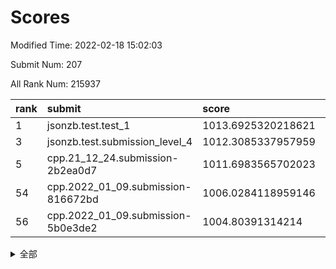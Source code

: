 # Scores

Modified Time: 2022-02-18 15:02:03

Submit Num: 207

All Rank Num: 215937

| rank |               submit               |       score        |       sigma        | pk_num |
| :--- | :--------------------------------- | :----------------- | :----------------- | :----- |
| 1    | jsonzb.test.test_1                 | 1013.6925320218621 | 0.8091953436247143 | 4170   |
| 3    | jsonzb.test.submission_level_4     | 1012.3085337957959 | 0.8157251728259706 | 4174   |
| 5    | cpp.21_12_24.submission-2b2ea0d7   | 1011.6983565702023 | 0.7744783350390367 | 4171   |
| 54   | cpp.2022_01_09.submission-816672bd | 1006.0284118959146 | 0.7227181454419822 | 4171   |
| 56   | cpp.2022_01_09.submission-5b0e3de2 | 1004.80391314214   | 0.7227383813590537 | 4171   |


<details>
<summary>全部</summary>

| rank |                 submit                 |       score        |       sigma        | pk_num |
| :--- | :------------------------------------- | :----------------- | :----------------- | :----- |
| 1    | jsonzb.test.test_1                     | 1013.6925320218621 | 0.8091953436247143 | 4170   |
| 2    | gobigger.level_3.submission_level_3_6  | 1012.3762628557885 | 0.778969237919978  | 4170   |
| 3    | jsonzb.test.submission_level_4         | 1012.3085337957959 | 0.8157251728259706 | 4174   |
| 4    | gobigger.level_3.submission_level_3_24 | 1011.800683370095  | 0.7615111038407973 | 4167   |
| 5    | cpp.21_12_24.submission-2b2ea0d7       | 1011.6983565702023 | 0.7744783350390367 | 4171   |
| 6    | gobigger.level_3.submission_level_3_23 | 1011.5731877186694 | 0.7671536152611987 | 4167   |
| 7    | gobigger.level_3.submission_level_3_13 | 1011.5104648845509 | 0.8000186383011088 | 4169   |
| 8    | gobigger.level_3.submission_level_3_30 | 1011.4513935894613 | 0.7621283267642769 | 4173   |
| 9    | gobigger.level_3.submission_level_3_32 | 1011.3598842827664 | 0.7549848283997322 | 4170   |
| 10   | gobigger.level_3.submission_level_3_2  | 1011.0692957192458 | 0.762211379921074  | 4173   |
| 11   | gobigger.level_3.submission_level_3_4  | 1010.984718969464  | 0.7773561587685143 | 4175   |
| 12   | gobigger.level_3.submission_level_3_41 | 1010.9275983515629 | 0.7884780665926404 | 4177   |
| 13   | gobigger.level_3.submission_level_3_49 | 1010.9057785041564 | 0.7567659390673442 | 4171   |
| 14   | gobigger.level_3.submission_level_3_48 | 1010.903841838252  | 0.7885587059741994 | 4171   |
| 15   | gobigger.level_3.submission_level_3_38 | 1010.8915566203291 | 0.7744021534516216 | 4177   |
| 16   | gobigger.level_3.submission_level_3_10 | 1010.75034378989   | 0.7837902691169356 | 4176   |
| 17   | gobigger.level_3.submission_level_3_33 | 1010.7475293036731 | 0.7615596027687905 | 4167   |
| 18   | gobigger.level_3.submission_level_3_42 | 1010.6962644305571 | 0.7596899492222063 | 4174   |
| 19   | gobigger.level_3.submission_level_3_15 | 1010.6751982948083 | 0.785012605616751  | 4168   |
| 20   | gobigger.level_3.submission_level_3_11 | 1010.6437242007314 | 0.765550908871448  | 4171   |
| 21   | gobigger.level_3.submission_level_3_20 | 1010.6340034592179 | 0.7637522593302877 | 4172   |
| 22   | gobigger.level_3.submission_level_3_27 | 1010.567787464918  | 0.7715184956370331 | 4169   |
| 23   | gobigger.level_3.submission_level_3_29 | 1010.5627917741188 | 0.7584581231753328 | 4177   |
| 24   | gobigger.level_3.submission_level_3_14 | 1010.555324474279  | 0.7488209068432603 | 4175   |
| 25   | gobigger.level_3.submission_level_3_25 | 1010.4823388967335 | 0.7573210938927185 | 4172   |
| 26   | gobigger.level_3.submission_level_3_39 | 1010.4518003423498 | 0.7736300718007779 | 4169   |
| 27   | gobigger.level_3.submission_level_3_8  | 1010.2797716039812 | 0.7550398959738357 | 4174   |
| 28   | gobigger.level_3.submission_level_3_44 | 1010.2535755849796 | 0.7665401294326807 | 4178   |
| 29   | gobigger.level_3.submission_level_3_28 | 1010.2413632155534 | 0.7750097114308679 | 4173   |
| 30   | gobigger.level_3.submission_level_3_16 | 1010.2306042807056 | 0.7501639529422703 | 4175   |
| 31   | gobigger.level_3.submission_level_3_34 | 1010.2272522051962 | 0.7802444672429637 | 4173   |
| 32   | gobigger.level_3.submission_level_3_40 | 1010.163629995408  | 0.7815829070792172 | 4175   |
| 33   | gobigger.level_3.submission_level_3_0  | 1010.1611905944986 | 0.7719834544580659 | 4178   |
| 34   | gobigger.level_3.submission_level_3_37 | 1010.1605910321991 | 0.7651657470576817 | 4170   |
| 35   | gobigger.level_3.submission_level_3_36 | 1009.9922448598866 | 0.7542908802619721 | 4172   |
| 36   | gobigger.level_3.submission_level_3_21 | 1009.9354169022535 | 0.7535033170826733 | 4170   |
| 37   | gobigger.level_3.submission_level_3_7  | 1009.9047965374866 | 0.7702657231631171 | 4172   |
| 38   | gobigger.level_3.submission_level_3_1  | 1009.865139917748  | 0.7613277436559029 | 4172   |
| 39   | gobigger.level_3.submission_level_3_47 | 1009.8626045954852 | 0.7568950703283543 | 4173   |
| 40   | gobigger.level_3.submission_level_3_22 | 1009.8367688572338 | 0.746569041277255  | 4172   |
| 41   | gobigger.level_3.submission_level_3_43 | 1009.7894106087142 | 0.7521477843731698 | 4170   |
| 42   | gobigger.level_3.submission_level_3_19 | 1009.785433448539  | 0.7522988387590885 | 4171   |
| 43   | gobigger.level_3.submission_level_3_31 | 1009.6895663619177 | 0.7820311170031554 | 4174   |
| 44   | gobigger.level_3.submission_level_3_3  | 1009.5646476581226 | 0.7602589026208759 | 4173   |
| 45   | gobigger.level_3.submission_level_3_12 | 1009.4822248432125 | 0.7454182565272575 | 4173   |
| 46   | gobigger.level_3.submission_level_3_5  | 1009.4175050276053 | 0.742895832373619  | 4173   |
| 47   | gobigger.level_3.submission_level_3_35 | 1009.1758991185592 | 0.748401459121247  | 4172   |
| 48   | gobigger.level_3.submission_level_3_17 | 1008.9867065169107 | 0.7422970213823673 | 4170   |
| 49   | gobigger.level_3.submission_level_3_9  | 1008.7057132939585 | 0.7473263048107263 | 4176   |
| 50   | gobigger.level_3.submission_level_3_45 | 1008.2303581092523 | 0.7571261791402112 | 4175   |
| 51   | gobigger.level_3.submission_level_3_46 | 1008.2088711976492 | 0.7449444470659601 | 4169   |
| 52   | gobigger.level_3.submission_level_3_26 | 1008.1376195032336 | 0.7594425853325559 | 4172   |
| 53   | gobigger.level_3.submission_level_3_18 | 1007.7983040469433 | 0.7406046256618186 | 4172   |
| 54   | cpp.2022_01_09.submission-816672bd     | 1006.0284118959146 | 0.7227181454419822 | 4171   |
| 55   | gobigger.level_1.submission_level_1_29 | 1004.9382360758397 | 0.7230792396988337 | 4172   |
| 56   | cpp.2022_01_09.submission-5b0e3de2     | 1004.80391314214   | 0.7227383813590537 | 4171   |
| 57   | gobigger.level_1.submission_level_1_28 | 1004.7294827646399 | 0.7207534432052641 | 4178   |
| 58   | gobigger.level_1.submission_level_1_33 | 1004.5630795645807 | 0.7373345541936118 | 4166   |
| 59   | gobigger.level_1.submission_level_1_49 | 1004.4924664406809 | 0.7288836253562019 | 4176   |
| 60   | gobigger.level_1.submission_level_1_40 | 1004.4613398829626 | 0.7281358598826367 | 4177   |
| 61   | gobigger.level_1.submission_level_1_32 | 1004.4429254377533 | 0.7208775197035449 | 4174   |
| 62   | gobigger.level_1.submission_level_1_11 | 1004.3598358757012 | 0.7228798845251952 | 4169   |
| 63   | gobigger.level_1.submission_level_1_35 | 1004.1364583671987 | 0.7214654025951023 | 4174   |
| 64   | gobigger.level_1.submission_level_1_21 | 1004.017497013962  | 0.7160961507511344 | 4165   |
| 65   | gobigger.level_1.submission_level_1_20 | 1003.9967935788433 | 0.7128959918675124 | 4173   |
| 66   | gobigger.level_1.submission_level_1_43 | 1003.9725730502635 | 0.7184499279125922 | 4179   |
| 67   | gobigger.level_1.submission_level_1_27 | 1003.9204158720897 | 0.7240331015808494 | 4170   |
| 68   | gobigger.level_1.submission_level_1_5  | 1003.8690160049499 | 0.7158879917132729 | 4172   |
| 69   | gobigger.level_1.submission_level_1_13 | 1003.8600446914584 | 0.7322947193148458 | 4177   |
| 70   | gobigger.level_1.submission_level_1_10 | 1003.8499255702294 | 0.7309335957644014 | 4174   |
| 71   | gobigger.level_1.submission_level_1_8  | 1003.763458764662  | 0.7230504116998996 | 4174   |
| 72   | gobigger.level_1.submission_level_1_45 | 1003.7549893477607 | 0.7198790762004054 | 4176   |
| 73   | gobigger.level_1.submission_level_1_6  | 1003.717265986913  | 0.7175109714862168 | 4171   |
| 74   | gobigger.level_1.submission_level_1_1  | 1003.6909904677251 | 0.7354169918748067 | 4171   |
| 75   | gobigger.level_1.submission_level_1_18 | 1003.6213192778961 | 0.7235604083816224 | 4175   |
| 76   | gobigger.level_1.submission_level_1_12 | 1003.5338718282133 | 0.7295670553382939 | 4175   |
| 77   | gobigger.level_1.submission_level_1_26 | 1003.5289451144755 | 0.7165350582663478 | 4172   |
| 78   | gobigger.level_1.submission_level_1_30 | 1003.4394540840057 | 0.7363077467484699 | 4173   |
| 79   | gobigger.level_1.submission_level_1_31 | 1003.4278554350345 | 0.7169447054096008 | 4172   |
| 80   | gobigger.level_1.submission_level_1_16 | 1003.4246470310113 | 0.7210230431725935 | 4178   |
| 81   | gobigger.level_1.submission_level_1_22 | 1003.2976055829736 | 0.7199201612771141 | 4175   |
| 82   | gobigger.level_1.submission_level_1_15 | 1003.2913830135467 | 0.7069903998814406 | 4175   |
| 83   | gobigger.level_1.submission_level_1_36 | 1003.2634667677354 | 0.7109492636742951 | 4173   |
| 84   | gobigger.level_1.submission_level_1_2  | 1003.1292767513464 | 0.7193498657577247 | 4172   |
| 85   | gobigger.level_1.submission_level_1_37 | 1003.0975119791424 | 0.7101269482545741 | 4174   |
| 86   | gobigger.level_1.submission_level_1_46 | 1003.0656959494066 | 0.7156906877160508 | 4174   |
| 87   | gobigger.level_1.submission_level_1_14 | 1002.9771584675943 | 0.7219977065471412 | 4175   |
| 88   | gobigger.level_1.submission_level_1_39 | 1002.9701121097314 | 0.7249584613892349 | 4169   |
| 89   | gobigger.level_1.submission_level_1_7  | 1002.9489935850281 | 0.7219523035445221 | 4175   |
| 90   | gobigger.level_1.submission_level_1_24 | 1002.9071463273549 | 0.7156402369450523 | 4168   |
| 91   | gobigger.level_1.submission_level_1_23 | 1002.854048396757  | 0.7142812765920504 | 4174   |
| 92   | gobigger.level_1.submission_level_1_47 | 1002.7879136407909 | 0.7195798300331404 | 4174   |
| 93   | gobigger.level_1.submission_level_1_44 | 1002.7739823103345 | 0.7131513535237863 | 4176   |
| 94   | gobigger.level_1.submission_level_1_9  | 1002.7662002425244 | 0.7190694291264513 | 4171   |
| 95   | gobigger.level_1.submission_level_1_4  | 1002.7239999255947 | 0.7136661015387167 | 4176   |
| 96   | gobigger.level_1.submission_level_1_48 | 1002.7136164960124 | 0.7112542733286474 | 4171   |
| 97   | gobigger.level_1.submission_level_1_34 | 1002.6944021163866 | 0.7095127938546307 | 4173   |
| 98   | gobigger.level_1.submission_level_1_3  | 1002.671968237258  | 0.7146592306202308 | 4167   |
| 99   | gobigger.level_1.submission_level_1_25 | 1002.5868666467987 | 0.7146604018707499 | 4173   |
| 100  | gobigger.level_1.submission_level_1_41 | 1002.5819453741135 | 0.7172226125562967 | 4173   |
| 101  | gobigger.level_1.submission_level_1_0  | 1002.5355813808885 | 0.7201072393809556 | 4169   |
| 102  | gobigger.level_1.submission_level_1_42 | 1002.3869612283835 | 0.7171167180994437 | 4175   |
| 103  | gobigger.level_1.submission_level_1_17 | 1001.9825636869676 | 0.7132397324996612 | 4174   |
| 104  | gobigger.level_1.submission_level_1_19 | 1001.9033299239412 | 0.7038370494599149 | 4177   |
| 105  | gobigger.level_1.submission_level_1_38 | 1001.4623669083064 | 0.7036075169904091 | 4168   |
| 106  | gobigger.random.submission_random_2    | 997.1951204916879  | 0.7055953912710566 | 4172   |
| 107  | gobigger.random.submission_random_4    | 996.8577618282652  | 0.7039809668838867 | 4172   |
| 108  | gobigger.random.submission_random_22   | 996.7277473852895  | 0.706712936106074  | 4173   |
| 109  | gobigger.random.submission_random_29   | 996.7152930272565  | 0.7146620008468326 | 4173   |
| 110  | gobigger.random.submission_random_9    | 996.6739874154321  | 0.7174827207937405 | 4170   |
| 111  | gobigger.random.submission_random_37   | 996.6123936450203  | 0.7188036750475868 | 4170   |
| 112  | gobigger.random.submission_random_12   | 996.5814679248793  | 0.714496047775683  | 4166   |
| 113  | gobigger.random.submission_random_20   | 996.4836392856145  | 0.7065134781262927 | 4172   |
| 114  | gobigger.random.submission_random_1    | 996.4494541876858  | 0.7181064126144293 | 4172   |
| 115  | gobigger.random.submission_random_26   | 996.4307266972035  | 0.7133314601613192 | 4170   |
| 116  | gobigger.random.submission_random_40   | 996.3766028721237  | 0.7089227730579103 | 4169   |
| 117  | gobigger.random.submission_random_14   | 996.2751089364361  | 0.7123380455677638 | 4175   |
| 118  | gobigger.random.submission_random_24   | 996.2632880301732  | 0.7001389717585854 | 4175   |
| 119  | gobigger.random.submission_random_48   | 996.1872042090213  | 0.7167661433490682 | 4169   |
| 120  | gobigger.random.submission_random_46   | 996.0740497333038  | 0.7294312974801083 | 4176   |
| 121  | gobigger.random.submission_random_8    | 996.0181017540734  | 0.7184864009407321 | 4172   |
| 122  | gobigger.random.submission_random_16   | 996.0135521552545  | 0.7265005799511935 | 4177   |
| 123  | gobigger.random.submission_random_7    | 995.8408527310551  | 0.7002376869978422 | 4180   |
| 124  | gobigger.random.submission_random_21   | 995.8402249569062  | 0.7123107539992061 | 4169   |
| 125  | gobigger.random.submission_random_42   | 995.8245275560452  | 0.7241631532636427 | 4168   |
| 126  | gobigger.random.submission_random_28   | 995.7865486621627  | 0.7017724612470131 | 4175   |
| 127  | gobigger.random.submission_random_33   | 995.7698785696754  | 0.7268508364032608 | 4173   |
| 128  | gobigger.random.submission_random_41   | 995.7403202437235  | 0.7154110322423065 | 4176   |
| 129  | gobigger.random.submission_random_45   | 995.7053886041118  | 0.718837491923988  | 4172   |
| 130  | gobigger.random.submission_random_19   | 995.6881507290321  | 0.7126090024277127 | 4176   |
| 131  | gobigger.random.submission_random_43   | 995.6857370280408  | 0.7082525732869893 | 4171   |
| 132  | gobigger.random.submission_random_10   | 995.6748154246789  | 0.7171082425228117 | 4177   |
| 133  | gobigger.random.submission_random_34   | 995.6736400867669  | 0.7222338462151241 | 4168   |
| 134  | gobigger.random.submission_random_44   | 995.5744034226464  | 0.7052904681670248 | 4173   |
| 135  | gobigger.random.submission_random_23   | 995.5641025742702  | 0.7006958223262892 | 4171   |
| 136  | gobigger.random.submission_random_32   | 995.5511272538157  | 0.7093407822150763 | 4178   |
| 137  | gobigger.random.submission_random_35   | 995.5496975849142  | 0.6977013687729404 | 4173   |
| 138  | gobigger.random.submission_random_39   | 995.5245220124212  | 0.7089092045090317 | 4171   |
| 139  | gobigger.random.submission_random_47   | 995.5199855730341  | 0.7042829182198176 | 4176   |
| 140  | gobigger.random.submission_random_3    | 995.473887492348   | 0.7177632235869665 | 4175   |
| 141  | gobigger.random.submission_random_17   | 995.4605045717224  | 0.7078099098502822 | 4173   |
| 142  | gobigger.random.submission_random_6    | 995.4434431534249  | 0.7316332471026324 | 4171   |
| 143  | gobigger.random.submission_random_15   | 995.3717373923276  | 0.7216435646638693 | 4172   |
| 144  | gobigger.random.submission_random_5    | 995.3704474349333  | 0.7151242879062906 | 4172   |
| 145  | gobigger.random.submission_random_27   | 995.3646638218613  | 0.714980591355748  | 4174   |
| 146  | gobigger.random.submission_random_18   | 995.3544902145995  | 0.7104064169787195 | 4177   |
| 147  | gobigger.random.submission_random_25   | 995.2005651761759  | 0.7261163577740879 | 4173   |
| 148  | gobigger.random.submission_random_13   | 995.1871633542316  | 0.7127862501234218 | 4175   |
| 149  | gobigger.random.submission_random_36   | 995.1717323009847  | 0.7037891078906188 | 4175   |
| 150  | gobigger.random.submission_random_0    | 995.1685998810517  | 0.7178000179036624 | 4177   |
| 151  | gobigger.random.submission_random_49   | 995.026403000818   | 0.7122760562117413 | 4177   |
| 152  | gobigger.random.submission_random_30   | 995.0197815913376  | 0.7194535855155645 | 4172   |
| 153  | gobigger.random.submission_random_31   | 994.801686651253   | 0.7115836745571403 | 4170   |
| 154  | gobigger.random.submission_random_38   | 994.7400783663782  | 0.7261495549737246 | 4170   |
| 155  | gobigger.random.submission_random_11   | 994.2093587176498  | 0.7219249342608034 | 4172   |
| 156  | gobigger.level_2.submission_level_2_13 | 994.0203073633878  | 0.727141884956482  | 4173   |
| 157  | gobigger.level_2.submission_level_2_40 | 993.7952072219498  | 0.7444437099022261 | 4170   |
| 158  | gobigger.level_2.submission_level_2_18 | 993.3353094902309  | 0.7481469715232355 | 4170   |
| 159  | gobigger.level_2.submission_level_2_25 | 993.2936817967249  | 0.7385530860063169 | 4172   |
| 160  | gobigger.level_2.submission_level_2_19 | 993.2452536795662  | 0.7443882738567866 | 4175   |
| 161  | gobigger.level_2.submission_level_2_30 | 993.0466752643666  | 0.7513152218866781 | 4174   |
| 162  | gobigger.level_2.submission_level_2_29 | 993.0448670699844  | 0.742787625832033  | 4171   |
| 163  | gobigger.level_2.submission_level_2_12 | 992.8908622645795  | 0.7267441565645736 | 4171   |
| 164  | gobigger.level_2.submission_level_2_48 | 992.6833298986172  | 0.740665635367386  | 4173   |
| 165  | gobigger.level_2.submission_level_2_37 | 992.6273328002524  | 0.744478399986865  | 4174   |
| 166  | gobigger.level_2.submission_level_2_47 | 992.479238987411   | 0.7296199486612346 | 4170   |
| 167  | gobigger.level_2.submission_level_2_42 | 992.4688844962791  | 0.7364021477102223 | 4176   |
| 168  | gobigger.level_2.submission_level_2_43 | 992.4093263170148  | 0.7496920387766415 | 4170   |
| 169  | gobigger.level_2.submission_level_2_14 | 992.4028161549329  | 0.7300172133650127 | 4168   |
| 170  | gobigger.level_2.submission_level_2_4  | 992.3413004806152  | 0.767619025499608  | 4175   |
| 171  | gobigger.level_2.submission_level_2_26 | 992.3301138658043  | 0.7317988443717226 | 4173   |
| 172  | gobigger.level_2.submission_level_2_31 | 992.2711888970384  | 0.7601640351838375 | 4172   |
| 173  | gobigger.level_2.submission_level_2_21 | 992.2579512723469  | 0.7565355870191722 | 4174   |
| 174  | gobigger.level_2.submission_level_2_3  | 992.2438244435779  | 0.7400955957373302 | 4171   |
| 175  | gobigger.level_2.submission_level_2_16 | 992.2193564579173  | 0.7648013953608475 | 4176   |
| 176  | gobigger.level_2.submission_level_2_46 | 992.2145410169073  | 0.7557171395230583 | 4174   |
| 177  | gobigger.level_2.submission_level_2_2  | 992.0832234581508  | 0.7354297372069366 | 4169   |
| 178  | gobigger.level_2.submission_level_2_0  | 992.0690831475229  | 0.7494787619380906 | 4170   |
| 179  | gobigger.level_2.submission_level_2_24 | 992.0291029010461  | 0.7496681590925013 | 4171   |
| 180  | gobigger.level_2.submission_level_2_7  | 991.9821588131617  | 0.7305593699475871 | 4169   |
| 181  | gobigger.level_2.submission_level_2_35 | 991.960300989595   | 0.7543771735867032 | 4173   |
| 182  | gobigger.level_2.submission_level_2_10 | 991.8731134165552  | 0.7606892924444909 | 4177   |
| 183  | gobigger.level_2.submission_level_2_15 | 991.857077320189   | 0.7528706172033293 | 4173   |
| 184  | gobigger.level_2.submission_level_2_36 | 991.8518306808256  | 0.7464993681552904 | 4175   |
| 185  | gobigger.level_2.submission_level_2_28 | 991.8239998938025  | 0.7657956946824435 | 4173   |
| 186  | gobigger.level_2.submission_level_2_27 | 991.7228943618102  | 0.7384930772365568 | 4176   |
| 187  | gobigger.level_2.submission_level_2_9  | 991.7118837343644  | 0.7474064586895922 | 4175   |
| 188  | gobigger.level_2.submission_level_2_5  | 991.6689714079002  | 0.7487478394204584 | 4175   |
| 189  | gobigger.level_2.submission_level_2_32 | 991.6096124425853  | 0.7457040440399033 | 4173   |
| 190  | gobigger.level_2.submission_level_2_17 | 991.5908925892943  | 0.7244545089517905 | 4165   |
| 191  | gobigger.level_2.submission_level_2_34 | 991.5840327941077  | 0.7404826439543968 | 4172   |
| 192  | gobigger.level_2.submission_level_2_39 | 991.5806145170391  | 0.7445729690853875 | 4167   |
| 193  | gobigger.level_2.submission_level_2_6  | 991.3122391009714  | 0.7369233559710604 | 4178   |
| 194  | gobigger.level_2.submission_level_2_11 | 991.1479958734026  | 0.7537906090207843 | 4175   |
| 195  | gobigger.level_2.submission_level_2_45 | 991.0461407304706  | 0.7589127304808919 | 4177   |
| 196  | gobigger.level_2.submission_level_2_22 | 990.9614502436509  | 0.751076791158959  | 4172   |
| 197  | gobigger.level_2.submission_level_2_38 | 990.9191375202287  | 0.7440963295359113 | 4175   |
| 198  | gobigger.level_2.submission_level_2_23 | 990.9178421015214  | 0.746634878459361  | 4172   |
| 199  | gobigger.level_2.submission_level_2_33 | 990.8835117092692  | 0.7549376180575166 | 4173   |
| 200  | gobigger.level_2.submission_level_2_1  | 990.8827100982701  | 0.7550532666201487 | 4174   |
| 201  | gobigger.level_2.submission_level_2_20 | 990.7755497429036  | 0.7591164572537725 | 4168   |
| 202  | gobigger.level_2.submission_level_2_8  | 990.6353754893174  | 0.7735671396875557 | 4173   |
| 203  | gobigger.level_2.submission_level_2_49 | 990.606164170172   | 0.7507276416143198 | 4176   |
| 204  | gobigger.level_2.submission_level_2_41 | 990.5585154016799  | 0.7707170950715742 | 4176   |
| 205  | gobigger.level_2.submission_level_2_44 | 989.9135829335219  | 0.7819493535686299 | 4169   |
| 206  | gobigger.none.submission_none_1        | 978.1473212430967  | 1.2564680474235848 | 4176   |
| 207  | gobigger.none.submission_none_0        | 975.6198320727706  | 1.4490685468737665 | 4169   |

</details>